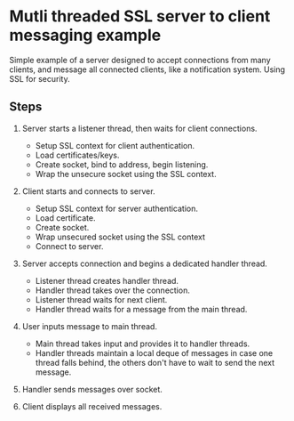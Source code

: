 # Mutli threaded SSL server to client messaging example
Simple example of a server designed to accept connections from many clients, and message all connected clients, like a notification system. Using SSL for security.

## Steps 

1. Server starts a listener thread, then waits for client connections.
   * Setup SSL context for client authentication.
   * Load certificates/keys.
   * Create socket, bind to address, begin listening.
   * Wrap the unsecure socket using the SSL context.

2. Client starts and connects to server.
   * Setup SSL context for server authentication.
   * Load certificate. 
   * Create socket.
   * Wrap unsecured socket using the SSL context
   * Connect to server.

3. Server accepts connection and begins a dedicated handler thread.
   * Listener thread creates handler thread.
   * Handler thread takes over the connection.
   * Listener thread waits for next client.
   * Handler thread waits for a message from the main thread.

4. User inputs message to main thread.
   * Main thread takes input and provides it to handler threads.
   * Handler threads maintain a local deque of messages in case one thread falls behind, the others don't have to wait to send the next message.

5. Handler sends messages over socket.

6. Client displays all received messages.